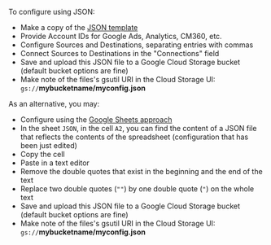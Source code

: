  To configure using JSON:
 - Make a copy of the [JSON template](https://github.com/google/megalista/tree/main/cloud_config/configuration_sample.json)
 - Provide Account IDs for Google Ads, Analytics, CM360, etc.
 - Configure Sources and Destinations, separating entries with commas
 - Connect Sources to Destinations in the "Connections" field
 - Save and upload this JSON file to a Google Cloud Storage bucket (default bucket options are fine)
 - Make note of the files's gsutil URI in the Cloud Storage UI: `gs://`**mybucketname/myconfig.json**

As an alternative, you may:
 - Configure using the [Google Sheets approach](https://github.com/google/megalista/wiki/Google-Sheets)
 - In the sheet `JSON`, in the cell `A2`, you can find the content of a JSON file that reflects the contents of the spreadsheet (configuration that has been just edited)
 - Copy the cell
 - Paste in a text editor
 - Remove the double quotes that exist in the beginning and the end of the text
 - Replace two double quotes (`""`) by one double quote (`"`) on the whole text
 - Save and upload this JSON file to a Google Cloud Storage bucket (default bucket options are fine)
 - Make note of the files's gsutil URI in the Cloud Storage UI: `gs://`**mybucketname/myconfig.json**
